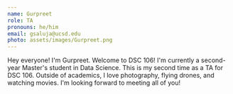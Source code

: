 ```yaml
---
name: Gurpreet
role: TA
pronouns: he/him
email: gsaluja@ucsd.edu
photo: assets/images/Gurpreet.png
---
```


Hey everyone! I'm Gurpreet. Welcome to DSC 106! I'm currently a second-year Master's student in Data Science. This is my second time as a TA for DSC 106. Outside of academics, I love photography, flying drones, and watching movies. I'm looking forward to meeting all of you!
